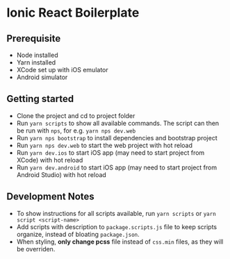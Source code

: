 # Ionic React Boilerplate

## Prerequisite
- Node installed
- Yarn installed
- XCode set up with iOS emulator
- Android simulator

## Getting started
- Clone the project and cd to project folder
- Run `yarn scripts` to show all available commands. The script can then be run with `nps`, for e.g. `yarn nps dev.web`
- Run `yarn nps bootstrap` to install dependencies and bootstrap project
- Run `yarn nps dev.web` to start the web project with hot reload
- Run `yarn dev.ios` to start iOS app (may need to start project from XCode) with hot reload
- Run `yarn dev.android` to start iOS app (may need to start project from Android Studio) with hot reload

## Development Notes
- To show instructions for all scripts available, run `yarn scripts` or `yarn script <script-name>`
- Add scripts with description to `package.scripts.js` file to keep scripts organize, instead of bloating `package.json`.
- When styling, **only change pcss** file instead of `css.min` files, as they will be overriden.
